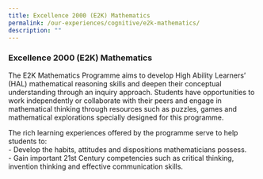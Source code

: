 ```yaml
---
title: Excellence 2000 (E2K) Mathematics
permalink: /our-experiences/cognitive/e2k-mathematics/
description: ""
---
```



### **Excellence 2000 (E2K) Mathematics**
The E2K Mathematics Programme aims to develop High Ability Learners’ (HAL) mathematical reasoning skills and deepen their conceptual understanding through an inquiry approach. Students have opportunities to work independently or collaborate with their peers and engage in mathematical thinking through resources such as puzzles, games and mathematical explorations specially designed for this programme.

The rich learning experiences offered by the programme serve to help students to:<br>
\- Develop the habits, attitudes and dispositions mathematicians possess.<br>
\- Gain important 21st Century competencies such as critical thinking, invention thinking and effective communication skills.